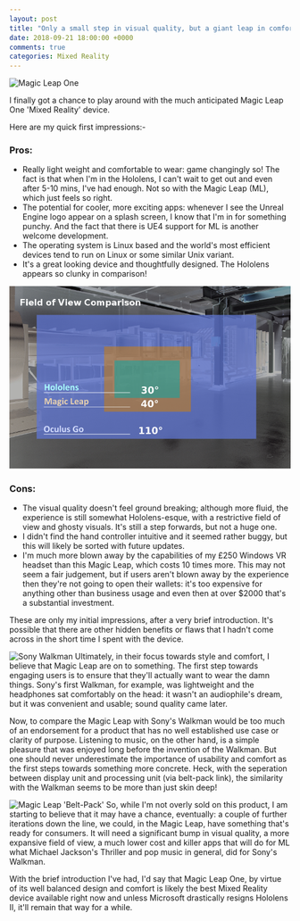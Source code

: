```yaml
---
layout: post
title: "Only a small step in visual quality, but a giant leap in comfort and design"
date: 2018-09-21 18:00:00 +0000
comments: true
categories: Mixed Reality
---
```

![Magic Leap One](https://static.cwi.it/wp-content/uploads/2017/12/mll1-f242e63c-4f8f-4d54-aa32-90cd8105437a.jpg)

I finally got a chance to play around with the much anticipated Magic Leap One 'Mixed Reality' device. 

Here are my quick first impressions:-

### Pros: 
- Really light weight and comfortable to wear: game changingly so! The fact is that when I'm in the Hololens, I can't wait to get out and even after 5-10 mins, I've had enough. Not so with the Magic Leap (ML), which just feels so right. 
- The potential for cooler, more exciting apps: whenever I see the Unreal Engine logo appear on a splash screen, I know that I'm in for something punchy. And the fact that there is UE4 support for ML is another welcome development.
- The operating system is Linux based and the world's most efficient devices tend to run on Linux or some similar Unix variant.
- It's a great looking device and thoughtfully designed. The Hololens appears so clunky in comparison!

![Field of View Comparison](/images/fov-diagram2.png)

### Cons:
- The visual quality doesn't feel ground breaking; although more fluid, the experience is still somewhat Hololens-esque, with a restrictive field of view and ghosty visuals. It's still a step forwards, but not a huge one.
- I didn't find the hand controller intuitive and it seemed rather buggy, but this will likely be sorted with future updates.
- I'm much more blown away by the capabilities of my £250 Windows VR headset than this Magic Leap, which costs 10 times more. This may not seem a fair judgement, but if users aren't blown away by the experience then they're not going to open their wallets: it's too expensive for anything other than business usage and even then at over $2000 that's a substantial investment.

These are only my initial impressions, after a very brief introduction. It's possible that there are other hidden benefits or flaws that I hadn't come across in the short time I spent with the device.

![Sony Walkman](https://cdn.vox-cdn.com/thumbor/lE1uEtleItdBXlgS8OU9ulMEC68=/0x0:1600x1255/1200x675/filters:focal(672x499:928x755)/cdn.vox-cdn.com/uploads/chorus_image/image/61437017/sony-original-walkman-tps-l2.0.1406747932.0.jpg)
Ultimately, in their focus towards style and comfort, I believe that Magic Leap are on to something. The first step towards engaging users is to ensure that they'll actually want to wear the damn things.  Sony's first Walkman, for example, was lightweight and the headphones sat comfortably on the head: it wasn't an audiophile's dream, but it was convenient and usable; sound quality came later.

Now, to compare the Magic Leap with Sony's Walkman would be too much of an endorsement for a product that has no well established use case or clarity of purpose. Listening to music, on the other hand, is a simple pleasure that was enjoyed long before the invention of the Walkman. But one should never underestimate the importance of usability and comfort as the first steps towards something more concrete. Heck, with the seperation between display unit and processing unit (via belt-pack link), the similarity with the Walkman seems to be more than just skin deep!

![Magic Leap 'Belt-Pack'](https://cdn.vox-cdn.com/thumbor/rVXz1wHkuFEUcC7hMIzECMwUD9Q=/0x0:2040x1360/1200x0/filters:focal(0x0:2040x1360):no_upscale()/cdn.vox-cdn.com/uploads/chorus_asset/file/11939705/jbareham_180717_2744_0493.jpg)
So, while I'm not overly sold on this product, I am starting to believe that it may have a chance, eventually: a couple of further iterations down the line, we could, in the Magic Leap, have something that's ready for consumers. It will need a significant bump in visual quality, a more expansive field of view, a much lower cost and killer apps that will do for ML what Michael Jackson's Thriller and pop music in general, did for Sony's Walkman.

With the brief introduction I've had, I'd say that Magic Leap One, by virtue of its well balanced design and comfort is likely the best Mixed Reality device available right now and unless Microsoft drastically resigns Hololens II, it'll remain that way for a while.